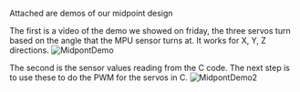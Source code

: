 Attached are demos of our midpoint design

The first is a video of the demo we showed on friday, the three servos turn based on the angle that the MPU sensor turns at. It works for X, Y, Z directions.
![MidpontDemo](https://user-images.githubusercontent.com/114199773/205517559-bbddb1d7-15e8-440e-8736-60e7eed72c46.gif)

The second is the sensor values reading from the C code. The next step is to use these to do the PWM for the servos in C.
![MidpontDemo2](https://user-images.githubusercontent.com/114199773/205517662-2222120e-0252-4272-b754-dcd1152e263d.gif)
